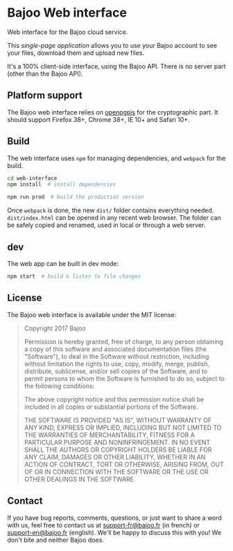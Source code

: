 Bajoo Web interface
===================

Web interface for the Bajoo cloud service.

This *single-page application* allows you to use your Bajoo account to see your files, download them and upload new files.


It's a 100% client-side interface, using the Bajoo API. There is no server part (other than the Bajoo API).

## Platform support

The Bajoo web interface relies on [openpgpjs](https://openpgpjs.org/) for the cryptographic part.
It should support Firefox 38+, Chrome 38+, IE 10+ and Safari 10+.


## Build

The web interface uses `npm` for managing dependencies, and `webpack` for the build.

```sh
cd web-interface
npm install  # install dependencies

npm run prod  # build the production version
```

Once `webpack` is done, the new `dist/` folder contains everything needed.
`dist/index.html` can be opened in any recent web browser.
The folder can be safely copied and renamed, used in local or through a web server.

## dev

The web app can be built in dev mode:
```sh
npm start  # build & listen to file changes
```

## License

The Bajoo web interface is available under the MIT license:


>Copyright 2017 Bajoo
>
>Permission is hereby granted, free of charge, to any person obtaining a copy of this software and associated documentation files (the "Software"), to deal in the Software without restriction, including without limitation the rights to use, copy, modify, merge, publish, distribute, sublicense, and/or sell copies of the Software, and to permit persons to whom the Software is furnished to do so, subject to the following conditions:
>
>The above copyright notice and this permission notice shall be included in all copies or substantial portions of the Software.
>
>THE SOFTWARE IS PROVIDED "AS IS", WITHOUT WARRANTY OF ANY KIND, EXPRESS OR IMPLIED, INCLUDING BUT NOT LIMITED TO THE WARRANTIES OF MERCHANTABILITY, FITNESS FOR A PARTICULAR PURPOSE AND NONINFRINGEMENT. IN NO EVENT SHALL THE AUTHORS OR COPYRIGHT HOLDERS BE LIABLE FOR ANY CLAIM, DAMAGES OR OTHER LIABILITY, WHETHER IN AN ACTION OF CONTRACT, TORT OR OTHERWISE, ARISING FROM, OUT OF OR IN CONNECTION WITH THE SOFTWARE OR THE USE OR OTHER DEALINGS IN THE SOFTWARE.




## Contact

If you have bug reports, comments, questions, or just want to share a word with us,
feel free to contact us at support-fr@bajoo.fr (in french) or support-en@bajoo.fr (english).
We'll be happy to discuss this with you! We don't bite and neither Bajoo does.
